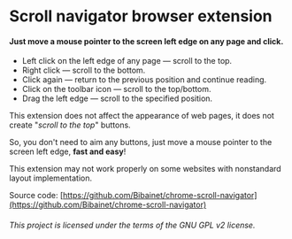 Scroll navigator browser extension
==================================

#### Just move a mouse pointer to the screen left edge on any page and click.

* Left click on the left edge of any page — scroll to the top.
* Right click — scroll to the bottom.
* Click again — return to the previous position and continue reading.
* Click on the toolbar icon — scroll to the top/bottom.
* Drag the left edge — scroll to the specified position.

This extension does not affect the appearance of web pages, it does not create "_scroll to the top_" buttons.

So, you don't need to aim any buttons, just move a mouse pointer to the screen left edge, **fast and easy**!

This extension may not work properly on some websites with nonstandard layout implementation.

Source code: [https://github.com/Bibainet/chrome-scroll-navigator](https://github.com/Bibainet/chrome-scroll-navigator)

###### This project is licensed under the terms of the GNU GPL v2 license.
